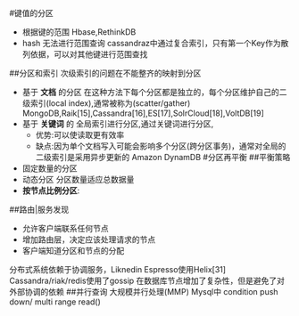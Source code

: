 #键值的分区
- 根据键的范围 Hbase,RethinkDB
- hash 无法进行范围查询 cassandraz中通过复合索引，只有第一个Key作为散列依据，可以对其他键进行范围查找

##分区和索引
次级索引的问题在不能整齐的映射到分区
- 基于 **文档** 的分区 在这种方法下每个分区都是独立的，每个分区维护自己的二级索引(local index),通常被称为(scatter/gather) MongoDB,Raik[15],Cassandra[16],ES[17],SolrCloud[18],VoltDB[19]
- 基于 **关键词** 的 全局索引进行分区,通过关键词进行分区,
    - 优势:可以使读取更有效率
    - 缺点:因为单个文档写入可能会影响多个分区(跨分区事务)，通常对全局的二级索引是采用异步更新的 Amazon DynamDB
#分区再平衡
##平衡策略
- 固定数量的分区
- 动态分区 分区数量适应总数据量
- **按节点比例分区**:

##路由|服务发现
- 允许客户端联系任何节点
- 增加路由层，决定应该处理请求的节点
- 客户端知道分区和节点的分配

分布式系统依赖于协调服务，Liknedin Espresso使用Helix[31] 
Cassandra/riak/redis使用了gossip 在数据库节点增加了复杂性，但是避免了对外部协调的依赖
##并行查询
大规模并行处理(MMP)
Mysql中 condition push down/ multi range read()

